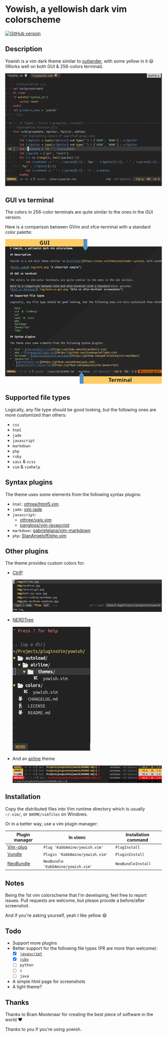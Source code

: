 # Yowish, a yellowish dark vim colorscheme

[![GitHub version](https://badge.fury.io/gh/KabbAmine%2Fyowish.vim.svg)](https://badge.fury.io/gh/KabbAmine%2Fyowish.vim)

## Description

Yowish is a vim dark theme similar to [outlander](https://atom.io/themes/outlander-syntax), with some yellow in it :smiley: (Works well on both GUI & 256-colors terminal).

![Viml code](.img/viml.png "A vimscript sample")

## GUI vs terminal

The colors in 256-color terminals are quite similar to the ones in the GUI version.

Here is a comparison between GVim and xfce-terminal with a standard color palette:

![GUI vs Terminal](.img/term-vs-gui.png "GVim vs xfce-terminal screenshots")

## Supported file types

Logically, any file type should be good looking, but the following ones are more customized than others:

- `css`
- `html`
- `jade`
- `javascript`
- `markdown`
- `php`
- `ruby`
- `sass` & `scss`
- `vim` & `vimhelp`

## Syntax plugins

The theme uses some elements from the following syntax plugins:

* `html`: [othree/html5.vim](https://github.com/othree/html5.vim)
* `jade`: [vim-jade](https://github.com/digitaltoad/vim-jade)
* `javascript`:
  - [othree/yajs.vim](https://github.com/othree/yajs.vim)
  - [pangloss/vim-javascript](https://github.com/pangloss/vim-javascript)
* `markdown`: [gabrielelana/vim-markdown](https://github.com/gabrielelana/vim-markdown)
* `php`: [StanAngeloff/php.vim](https://github.com/StanAngeloff/php.vim)

## Other plugins

The theme provides custom colors for:

* [CtrlP](https://github.com/ctrlpvim/ctrlp.vim)

  ![CtrlP](.img/ctrlp.jpg "CtrlP")

* [NERDTree](https://github.com/scrooloose/nerdtree)

  ![NERDTree](.img/nerdtree.jpg "NERDTree")

* And an [airline](https://github.com/bling/vim-airline) theme

  ![Yowish theme for Airline](.img/airline.jpg "Different vim modes in airline with yowish")

## Installation

Copy the distributed files into Vim runtime directory which is usually `~/.vim/`, or `$HOME/vimfiles` on Windows.

Or in a better way, use a vim plugin manager:

| Plugin manager                                         | In vimrc                         | Installation command |
|--------------------------------------------------------|----------------------------------|----------------------|
| [Vim-plug](https://github.com/junegunn/vim-plug)       | `Plug 'KabbAmine/yowish.vim'`      | `PlugInstall`          |
| [Vundle](https://github.com/gmarik/Vundle.vim)         | `Plugin 'KabbAmine/yowish.vim'`    | `PluginInstall`        |
| [NeoBundle](https://github.com/Shougo/neobundle.vim)   | `NeoBundle 'KabbAmine/yowish.vim'` | `NeoBundleInstall`     |

## Notes

Being the 1st vim colorscheme that I'm developing, feel free to report issues.
Pull requests are welcome, but please provide a before/after screenshot.

And if you're asking yourself, yeah I like yellow :smile:

## Todo

- Support more plugins
- Better support for the following file types (PR are more than welcome):
  - [x] [`javascript`](https://github.com/KabbAmine/yowish.vim/issues/3)
  - [x] [`ruby`](https://github.com/KabbAmine/yowish.vim/issues/1)
  - [ ] `python`
  - [ ] `c`
  - [ ] `java`
- A simple html page for screenshots
- A light theme?

## Thanks

Thanks to Bram Moolenaar for creating the best piece of software in the world :heart:

Thanks to you if you're using yowish.
